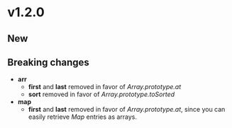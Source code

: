 # v1.2.0

## New

## Breaking changes

- **arr**
  - **first** and **last** removed in favor of _Array.prototype.at_
  - **sort** removed in favor of _Array.prototype.toSorted_
- **map**
  - **first** and **last** removed in favor of _Array.prototype.at_, since you can easily retrieve
    _Map_ entries as arrays.
